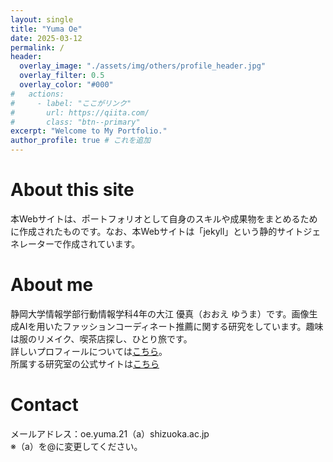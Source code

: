 ```yaml
---
layout: single
title: "Yuma Oe"
date: 2025-03-12
permalink: /
header:
  overlay_image: "./assets/img/others/profile_header.jpg"
  overlay_filter: 0.5
  overlay_color: "#000"
#   actions:
#     - label: "ここがリンク"
#       url: https://qiita.com/
#       class: "btn--primary"
excerpt: "Welcome to My Portfolio."
author_profile: true # これを追加
---
```


# About this site
本Webサイトは、ポートフォリオとして自身のスキルや成果物をまとめるために作成されたものです。なお、本Webサイトは「jekyll」という静的サイトジェネレーターで作成されています。

# About me
静岡大学情報学部行動情報学科4年の大江 優真（おおえ ゆうま）です。画像生成AIを用いたファッションコーディネート推薦に関する研究をしています。趣味は服のリメイク、喫茶店探し、ひとり旅です。  
詳しいプロフィールについては[こちら](/myself)。  
所属する研究室の公式サイトは[こちら](https://shoji-lab.github.io/)

# Contact
メールアドレス：oe.yuma.21（a）shizuoka.ac.jp  
※（a）を@に変更してください。